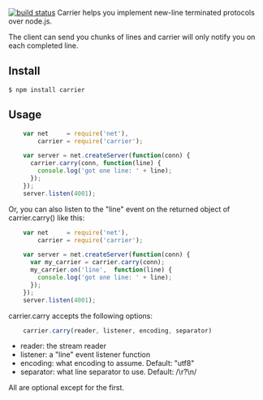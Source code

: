 [![build status](https://secure.travis-ci.org/pgte/carrier.png)](http://travis-ci.org/pgte/carrier)
Carrier helps you implement new-line terminated protocols over node.js.

The client can send you chunks of lines and carrier will only notify you on each completed line.

## Install

    $ npm install carrier
    
## Usage
```javascript
    var net     = require('net'),
        carrier = require('carrier');

    var server = net.createServer(function(conn) {
      carrier.carry(conn, function(line) {
        console.log('got one line: ' + line);
      });
    });
    server.listen(4001);
```
  
Or, you can also listen to the "line" event on the returned object of carrier.carry() like this:
```javascript
    var net     = require('net'),
        carrier = require('carrier');

    var server = net.createServer(function(conn) {
      var my_carrier = carrier.carry(conn);
      my_carrier.on('line',  function(line) {
        console.log('got one line: ' + line);
      });
    });
    server.listen(4001);
```
carrier.carry accepts the following options:
```javascript
    carrier.carry(reader, listener, encoding, separator)
```
* reader: the stream reader
* listener: a "line" event listener function
* encoding: what encoding to assume. Default: "utf8"
* separator: what line separator to use. Default: /\r?\n/

All are optional except for the first.